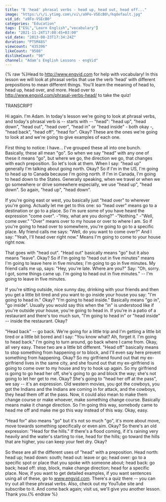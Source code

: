 ```yaml
---
title: "8 'head' phrasal verbs - head up, head out, head off..."
image: "https:\/\/i.ytimg.com\/vi\/a9Fo-VSEcB0\/hqdefault.jpg"
vid_id: "a9Fo-VSEcB0"
categories: "Education"
tags: ["ESL","Learn English","vocabulary"]
date: "2021-11-24T17:08:45+03:00"
vid_date: "2013-08-23T17:34:24Z"
duration: "PT5M48S"
viewcount: "435396"
likeCount: "9508"
dislikeCount: "98"
channel: "Adam’s English Lessons · engVid"
---
```

{% raw %}Head to <a rel="nofollow" target="blank" href="http://www.engvid.com">http://www.engvid.com</a> for help with vocabulary! In this lesson we will look at phrasal verbs that use the verb 'head' with different prepositions to mean different things. You'll learn the meaning of head to, head up, head over, and more. Head over to <a rel="nofollow" target="blank" href="http://www.engvid.com/phrasal-verbs-head/">http://www.engvid.com/phrasal-verbs-head/</a> to take the quiz!<br /><br />TRANSCRIPT<br /><br />Hi again. I'm Adam. In today's lesson we're going to look at phrasal verbs, and today's phrasal verb is -- starts with -- &quot;head&quot;: &quot;head up&quot;, &quot;head down&quot;, &quot;head out&quot;, &quot;head over&quot;, &quot;head in&quot; or &quot;head inside&quot; - both okay -, &quot;head back&quot;, &quot;head off&quot;, &quot;head for&quot;. Okay? These are the ones we're going to look at and we're going to give examples of each one. <br /><br />First thing to notice: I have... I've grouped these all into one bunch. Basically, these all mean &quot;go&quot;. So when we say &quot;head&quot; with any one of these it means &quot;go&quot;, but where we go, the direction we go, that changes with each preposition. So let's look at them. When I say: &quot;head up&quot; generally I'm talking about going north. Okay? So if I'm in the US, I'm going to head up to Canada because I'm going north. If I'm in Canada, I'm going to head down to the States. Generally speaking, when we travel or when we go somewhere or drive somewhere especially, we use &quot;head up&quot;, &quot;head down&quot;. So again, &quot;head up&quot;, &quot;head down&quot;. <br /><br />If you're going east or west, you basically just &quot;head over&quot; to wherever you're going. Actually let me get to this one: so &quot;head over&quot; means go to a destination or go to a place. So I'm sure some of you have heard the expression &quot;come over&quot;. -&quot;Hey, what are you doing?&quot; -&quot;Nothing.&quot; -&quot;Well, come over.&quot; &quot;Over&quot; means over to my house or over to where I am. So if you're going to head over to somewhere, you're going to go to a specific place. My friend calls me says: &quot;Well, do you want to come over?&quot; And I say: &quot;Yeah, I'll head over right now.&quot; Means I'm going to come to your house right now.<br /><br />That goes with &quot;head out&quot;. &quot;Head out&quot; basically means &quot;go&quot; but it also means &quot;leave&quot;. Okay? So if I'm going to &quot;head out in five minutes&quot; means I'm going to leave here in five minutes; I'm going to go in five minutes. My friend calls me up, says: &quot;Hey, you're late. Where are you?&quot; Say: &quot;Oh, sorry. I got, some things came up. I'm going to head out in five minutes.&quot; -- I'm going to leave in five minutes. <br /><br />If you're sitting outside, nice sunny day, drinking with your friends and then you get a little bit tired and you want to go inside your house you say: &quot;I'm going to head in.&quot; Okay? &quot;I'm going to head inside.&quot; Basically means &quot;go in&quot;, &quot;go inside&quot;. Usually you would say this when the &quot;in&quot; is understood like if you're outside your house, you're going to head in. If you're in a patio of a restaurant and there's too much sun, &quot;I'm going to head in&quot; or &quot;head inside&quot; -- inside the restaurant. Okay? <br /><br />&quot;Head back&quot; -- go back. We're going for a little trip and I'm getting a little bit tired or a little bit bored and I say: &quot;You know what? Ah, forget it. I'm going to head back.&quot; I'm going to turn around, go back where I came from. Okay, all very easy. These two are a little bit different. &quot;Head off&quot; basically means to stop something from happening or to block, and I'll even say here prevent something from happening. Okay? So my girlfriend found out that my ex-girlfriend lives in the same city, and she found out that my ex-girlfriend is going to come over to my house and try to hook up again. So my girlfriend is going to go head her off, she's going to go and block the way; she's not going to let her get to me. Okay? She's going to &quot;head her off at the pass&quot;, we say -- it's an expression. Old western movies, you got the cowboys, you got the Indians and the Indians are coming in for attack, and the cowboys, they head them off at the pass. Now, it could also mean to make them change course or make whoever, make something change course. Basically means make it change direction. So I'm going this way, somebody came to head me off and make me go this way instead of this way. Okay, easy. <br /><br />&quot;Head for&quot; also means &quot;go&quot; but it's not so much &quot;go&quot;, it's more about move, move towards something specifically or even aim. Okay? So there's an old expression: &quot;Head for the hills.&quot; If there's a flood coming, if it's raining very heavily and the water's starting to rise, head for the hills; go toward the hills that are higher, you can keep your feet dry. Okay? <br /><br />So these are all the different uses of &quot;head&quot; with a preposition. Head north: head up; head down: south; head out: leave or go; head over: go to a specific spot or place that you spoke with someone about; head back: go back; head off: stop, block, make change direction; head for a specific place. Now, if you want to get detailed examples, if you want sentences using all of these, go to www.engvid.com. There's a quiz there -- you can try out all these phrasal verbs. Also, check out my YouTube site and subscribe to it. And come back again; visit us, we'll give you another lesson. Thank you.{% endraw %}

